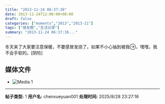 ```yaml
---
title: "2013-11-24 06:37:36"
date: 2013-11-24T12:00:00+08:00
draft: false
categories: ["moments","2013","2013-11"]
tags: ["朋友圈","生活记录"]
summary: "2013-11-24 06:37:36..."
---
```


冬天来了大家要注意保暖，不要感冒发烧了。如果不小心抽到被我，嘿嘿，我不会手软的。[阴险]

## 媒体文件

- ![Media 1](/Moments/photos/2013-11-24/201311240637360.jpg)

---

**帖子类型:** 1
**用户名:** chenxueyuan001
**处理时间:** 2025/8/28 23:27:16